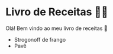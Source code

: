 # Livro de Receitas :woman_cook:



Olá! Bem vindo ao meu livro de receitas :wave:

-  Strogonoff de frango
- Pavê
